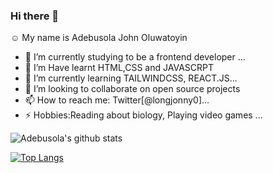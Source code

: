 ### Hi there 👋
:relaxed: My name is Adebusola John Oluwatoyin

- 🔭 I’m currently studying to be a frontend developer ...
- 🌱 I’m Have learnt HTML,CSS and JAVASCRPT
- 🌱 I’m currently learning TAILWINDCSS, REACT.JS...
- 👯 I’m looking to collaborate on open source projects
- 📫 How to reach me: Twitter[@longjonny0]...
- ⚡ Hobbies:Reading about biology, Playing video games  ...

![Adebusola's github stats](https://github-readme-stats.vercel.app/api?username=johbadebusola)

[![Top Langs](https://github-readme-stats.vercel.app/api/top-langs/?username=johbadebusola)](https://github.com/johbadebusola/github-readme-stats)

<!--
**johbadebusola/johbadebusola** is a ✨ _special_ ✨ repository because its `README.md` (this file) appears on your GitHub profile.

Here are some ideas to get you started:

- 🔭 I’m currently working on ..
- 🌱 I’m currently learning ...
- 👯 I’m looking to collaborate on ...
- 🤔 I’m looking for help with ...
- 💬 Ask me about ...
- 📫 How to reach me: ...
- 😄 Pronouns: ...
-->
